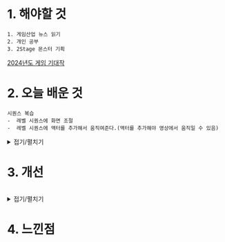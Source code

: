 # 1. 해야할 것
```
1. 게임산업 뉴스 읽기
2. 개인 공부
3. 2Stage 몬스터 기획
```
[2024년도 게임 기대작](https://www.gamemeca.com/view.php?gid=1744569)



# 2. 오늘 배운 것
```
시퀀스 복습
-  레벨 시퀀스에 화면 조절
-  레벨 시퀀스에 액터를 추가해서 움직여준다.(액터를 추가해야 영상에서 움직일 수 있음)
```
<details>
<summary>접기/펼치기</summary>

![image](https://github.com/JM94Ent/TIL-WIL/assets/143363550/fb4cd324-dbe6-4d96-b192-e4dcb103c969)
![image](https://github.com/JM94Ent/TIL-WIL/assets/143363550/712c9d6b-0a9d-482a-9f31-b563f11776ea)

</details>



# 3. 개선
```

```
<details>
<summary>접기/펼치기</summary>


</details>



# 4. 느낀점
```

```


